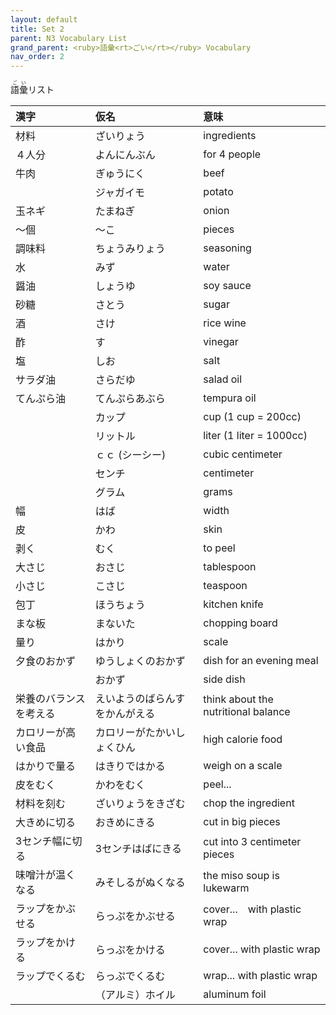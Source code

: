 ```yaml
---
layout: default
title: Set 2
parent: N3 Vocabulary List
grand_parent: <ruby>語彙<rt>ごい</rt></ruby> Vocabulary
nav_order: 2
---
```


<ruby>語彙<rt>ごい</rt></ruby>リスト

| 漢字                   | 仮名                           | 意味                                |
|:---------------------- |:------------------------------ |:----------------------------------- |
| 材料                   | ざいりょう                     | ingredients                         |
| ４人分                 | よんにんぶん                   | for 4 people                        |
| 牛肉                   | ぎゅうにく                     | beef                                |
|                        | ジャガイモ                     | potato                              |
| 玉ネギ                 | たまねぎ                       | onion                               |
| ～個                   | ～こ                           | pieces                              |
| 調味料                 | ちょうみりょう                 | seasoning                           |
| 水                     | みず                           | water                               |
| 醤油                   | しょうゆ                       | soy sauce                           |
| 砂糖                   | さとう                         | sugar                               |
| 酒                     | さけ                           | rice wine                           |
| 酢                     | す                             | vinegar                             |
| 塩                     | しお                           | salt                                |
| サラダ油               | さらだゆ                       | salad oil                           |
| てんぷら油             | てんぷらあぶら                 | tempura oil                         |
|                        | カップ                         | cup (1 cup = 200cc)                 |
|                        | リットル                       | liter (1 liter = 1000cc)            |
|                        | ｃｃ (シーシー)                | cubic centimeter                    |
|                        | センチ                         | centimeter                          |
|                        | グラム                         | grams                               |
| 幅                     | はば                           | width                               |
| 皮                     | かわ                           | skin                                |
| 剥く                   | むく                           | to peel                             |
| 大さじ                 | おさじ                         | tablespoon                          |
| 小さじ                 | こさじ                         | teaspoon                            |
| 包丁                   | ほうちょう                     | kitchen knife                       |
| まな板                 | まないた                       | chopping board                      |
| 量り                   | はかり                         | scale                               |
| 夕食のおかず           | ゆうしょくのおかず             | dish for an evening meal            |
|                        | おかず                         | side dish                           |
| 栄養のバランスを考える | えいようのばらんすをかんがえる | think about the nutritional balance |
| カロリーが高い食品     | カロリーがたかいしょくひん     | high calorie food                   |
| はかりで量る           | はきりではかる                 | weigh on a scale                    |
| 皮をむく               | かわをむく                     | peel...                             |
| 材料を刻む             | ざいりょうをきざむ             | chop the ingredient                 |
| 大きめに切る           | おきめにきる                   | cut in big pieces                   |
| 3センチ幅に切る        | 3センチはばにきる              | cut into 3 centimeter pieces        |
| 味噌汁が温くなる       | みそしるがぬくなる             | the miso soup is lukewarm           |
| ラップをかぶせる       | らっぷをかぶせる               | cover...　with plastic wrap         |
| ラップをかける         | らっぷをかける                 | cover... with plastic wrap          |
| ラップでくるむ         | らっぷでくるむ                 | wrap... with plastic wrap           |
|                        | （アルミ）ホイル               | aluminum foil                       |
